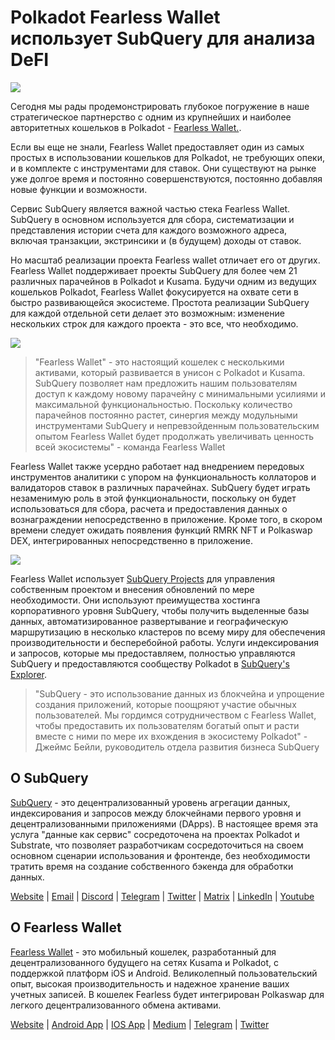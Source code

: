 # Polkadot Fearless Wallet использует SubQuery для анализа DeFI

![](https://miro.medium.com/max/1400/1*HcPJ-5hy6WZrLhkuL6P2BA.png)

Сегодня мы рады продемонстрировать глубокое погружение в наше стратегическое партнерство с одним из крупнейших и наиболее авторитетных кошельков в Polkadot - [Fearless Wallet.](https://fearlesswallet.io/).

Если вы еще не знали, Fearless Wallet предоставляет один из самых простых в использовании кошельков для Polkadot, не требующих опеки, и в комплекте с инструментами для ставок. Они существуют на рынке уже долгое время и постоянно совершенствуются, постоянно добавляя новые функции и возможности.

Сервис SubQuery является важной частью стека Fearless Wallet. SubQuery в основном используется для сбора, систематизации и представления истории счета для каждого возможного адреса, включая транзакции, экстринсики и (в будущем) доходы от ставок.

Но масштаб реализации проекта Fearless wallet отличает его от других. Fearless Wallet поддерживает проекты SubQuery для более чем 21 различных парачейнов в Polkadot и Kusama. Будучи одним из ведущих кошельков Polkadot, Fearless Wallet фокусируется на охвате сети в быстро развивающейся экосистеме. Простота реализации SubQuery для каждой отдельной сети делает это возможным: изменение нескольких строк для каждого проекта - это все, что необходимо.

![](https://miro.medium.com/max/1400/1*5D3J7-_HC2tAP05oOlV5yw.png)

> "Fearless Wallet" - это настоящий кошелек с несколькими активами, который развивается в унисон с Polkadot и Kusama. SubQuery позволяет нам предложить нашим пользователям доступ к каждому новому парачейну с минимальными усилиями и максимальной функциональностью. Поскольку количество парачейнов постоянно растет, синергия между модульными инструментами SubQuery и непревзойденным пользовательским опытом Fearless Wallet будет продолжать увеличивать ценность всей экосистемы" - команда Fearless Wallet

Fearless Wallet также усердно работает над внедрением передовых инструментов аналитики с упором на функциональность коллаторов и валидаторов ставок в различных парачейнах. SubQuery будет играть незаменимую роль в этой функциональности, поскольку он будет использоваться для сбора, расчета и предоставления данных о вознаграждении непосредственно в приложение. Кроме того, в скором времени следует ожидать появления функций RMRK NFT и Polkaswap DEX, интегрированных непосредственно в приложение.

![](https://miro.medium.com/max/1400/1*3X7m4-m0NJ3xQ44UKZB7tw.png)

Fearless Wallet использует [SubQuery Projects](https://project.subquery.network/) для управления собственным проектом и внесения обновлений по мере необходимости. Они используют преимущества хостинга корпоративного уровня SubQuery, чтобы получить выделенные базы данных, автоматизированное развертывание и географическую маршрутизацию в несколько кластеров по всему миру для обеспечения производительности и бесперебойной работы. Услуги индексирования и запросов, которые мы предоставляем, полностью управляются SubQuery и предоставляются сообществу Polkadot в [SubQuery's Explorer](https://explorer.subquery.network/).

> "SubQuery - это использование данных из блокчейна и упрощение создания приложений, которые поощряют участие обычных пользователей. Мы гордимся сотрудничеством с Fearless Wallet, чтобы предоставить их пользователям богатый опыт и расти вместе с ними по мере их вхождения в экосистему Polkadot" - Джеймс Бейли, руководитель отдела развития бизнеса SubQuery

## О SubQuery

[SubQuery](https://subquery.network/) - это децентрализованный уровень агрегации данных, индексирования и запросов между блокчейнами первого уровня и децентрализованными приложениями (DApps). В настоящее время эта услуга "данные как сервис" сосредоточена на проектах Polkadot и Substrate, что позволяет разработчикам сосредоточиться на своем основном сценарии использования и фронтенде, без необходимости тратить время на создание собственного бэкенда для обработки данных.

[Website](https://subquery.network/) | [Email](hello@subquery.network) | [Discord](https://discord.com/invite/78zg8aBSMG) | [Telegram](https://t.me/subquerynetwork) | [Twitter](https://twitter.com/subquerynetwork) | [Matrix](https://matrix.to/#/#subquery:matrix.org) | [LinkedIn](https://www.linkedin.com/company/subquery) | [Youtube](https://www.youtube.com/channel/UCi1a6NUUjegcLHDFLr7CqLw)

## О Fearless Wallet

[Fearless Wallet](https://fearlesswallet.io/) - это мобильный кошелек, разработанный для децентрализованного будущего на сетях Kusama и Polkadot, с поддержкой платформ iOS и Android. Великолепный пользовательский опыт, высокая производительность и надежное хранение ваших учетных записей. В кошелек Fearless будет интегрирован Polkaswap для легкого децентрализованного обмена активами.

[Website](https://fearlesswallet.io/) | [Android App](https://play.google.com/store/apps/details?id=jp.co.soramitsu.fearless) | [IOS App](https://apps.apple.com/us/app/fearless-wallet/id1537251089) | [Medium](https://medium.com/fearlesswallet/) | [Telegram](https://t.me/fearlesswallet) | [Twitter](https://twitter.com/FearlessWallet)
